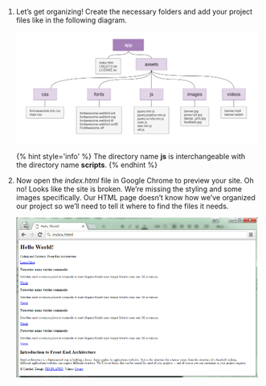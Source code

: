 1. Let’s get organizing! Create the necessary folders and add your project files like in the following diagram.

   ![](images/file-diagram.png)

   {% hint style='info' %}
The directory name **js** is interchangeable with the directory name **scripts**.
   {% endhint %}

1. Now open the _index.html_ file in Google Chrome to preview your site. Oh no! Looks like the site is broken. We’re missing the styling and some images specifically. Our HTML page doesn’t know how we’ve organized our project so we’ll need to tell it where to find the files it needs.
   
   ![](images/preview.png)

